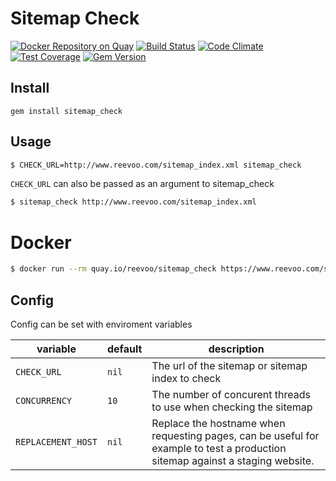 # Sitemap Check

[![Docker Repository on Quay](https://quay.io/repository/reevoo/sitemap_check/status "Docker Repository on Quay")](https://quay.io/repository/reevoo/sitemap_check)
[![Build Status](https://travis-ci.org/reevoo/sitemap_check.svg?branch=master)](https://travis-ci.org/reevoo/sitemap_check)
[![Code Climate](https://codeclimate.com/github/reevoo/sitemap_check/badges/gpa.svg)](https://codeclimate.com/github/reevoo/sitemap_check)
[![Test Coverage](https://codeclimate.com/github/reevoo/sitemap_check/badges/coverage.svg)](https://codeclimate.com/github/reevoo/sitemap_check/coverage)
[![Gem Version](https://badge.fury.io/rb/sitemap_check.svg)](https://rubygems.org/gems/sitemap_check)

## Install

`gem install sitemap_check`

## Usage

```bash
$ CHECK_URL=http://www.reevoo.com/sitemap_index.xml sitemap_check
```

`CHECK_URL` can also be passed as an argument to sitemap_check

```bash
$ sitemap_check http://www.reevoo.com/sitemap_index.xml
```

# Docker

```bash
$ docker run --rm quay.io/reevoo/sitemap_check https://www.reevoo.com/sitemap_index.xml
```

## Config

Config can be set with enviroment variables

variable           | default | description
-------------------|---------|-------------
`CHECK_URL`        | `nil`   | The url of the sitemap or sitemap index to check
`CONCURRENCY`      | `10`    | The number of concurent threads to use when checking the sitemap
`REPLACEMENT_HOST` | `nil`   | Replace the hostname when requesting pages, can be useful for example to test a production sitemap against a staging website.
